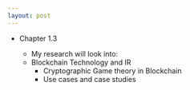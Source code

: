 ```yaml
---
layout: post
---
```



* Chapter 1.3

  * My research will look into:
  * Blockchain Technology and IR
    * Cryptographic Game theory in Blockchain
    * Use cases and case studies
